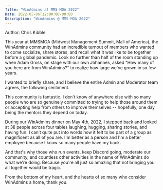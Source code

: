 ```yaml
---
Title: "WinAdmins at MMS MOA 2022"
Date: 2022-05-06T12:00:00-00:00
Description: "WinAdmins @ MMS MOA 2022"
---
```


Author: Chris Kibble

This year at MMSMOA (Midwest Management Summit, Mall of America), the WinAdmins community had an incredible turnout of members who wanted to come socialize, share stores, and recall what it was like to be together before a global pandemic. Look no further than half of the room standing up when Adam Gross, on stage with our own Jóhannes, asked "How many of you here are from WinAdmins?" to realize how large we've grown in so few years.

I wanted to briefly share, and I believe the entire Admin and Moderator team agrees, the following sentiment.

This community is fantastic. I don't know of anywhere else with so many people who are so genuinely committed to trying to help those around them or accepting help from others to improve themselves -- hopefully, one day being the mentors they depend on today.

During our WinAdmins dinner on May 4th, 2022, I stepped back and looked at 38 people across four tables laughing, hugging, sharing stories, and having fun. I can't quite put into words how it felt to be part of a group as magnificent as all of you are. I'm better as a person and I'm a better  employee because I know so many people have my back.

And that's why those who run events, keep Discord going, moderate our community, and countless other activities in the name of WinAdmins do what we're doing. Because you're all just so amazing that not bringing you all together would be tragic.

From the bottom of my heart, and the hearts of so many who consider WinAdmins a home, thank you.